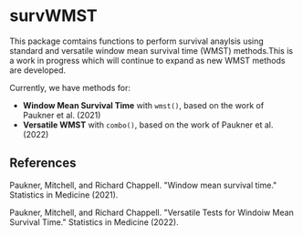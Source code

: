 # survWMST
This package comtains functions to perform survival anaylsis using standard and versatile window mean survival time (WMST) methods.This is a work in progress which will continue to expand as new WMST methods are developed.

Currently, we have methods for:

- **Window Mean Survival Time** with `wmst()`, based on the work of Paukner et al. (2021) 
- **Versatile WMST** with `combo()`, based on the work of Paukner et al. (2022)




## References 

Paukner, Mitchell, and Richard Chappell. "Window mean survival time." Statistics in Medicine (2021).

Paukner, Mitchell, and Richard Chappell. "Versatile Tests for Windoiw Mean Survival Time." Statistics in Medicine (2022).
